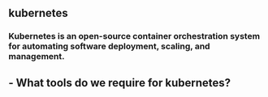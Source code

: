 ## kubernetes
### Kubernetes is an open-source container orchestration system for automating software deployment, scaling, and management.

## - What tools do we require for kubernetes?
